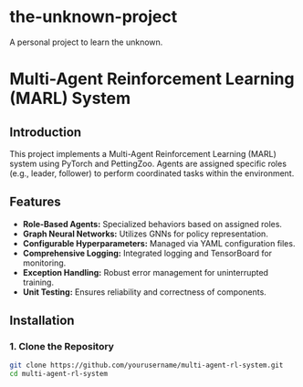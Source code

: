 # the-unknown-project
A personal project to learn the unknown.
# Multi-Agent Reinforcement Learning (MARL) System

## Introduction

This project implements a Multi-Agent Reinforcement Learning (MARL) system using PyTorch and PettingZoo. Agents are assigned specific roles (e.g., leader, follower) to perform coordinated tasks within the environment.

## Features

- **Role-Based Agents:** Specialized behaviors based on assigned roles.
- **Graph Neural Networks:** Utilizes GNNs for policy representation.
- **Configurable Hyperparameters:** Managed via YAML configuration files.
- **Comprehensive Logging:** Integrated logging and TensorBoard for monitoring.
- **Exception Handling:** Robust error management for uninterrupted training.
- **Unit Testing:** Ensures reliability and correctness of components.

## Installation

### 1. Clone the Repository

```bash
git clone https://github.com/yourusername/multi-agent-rl-system.git
cd multi-agent-rl-system
